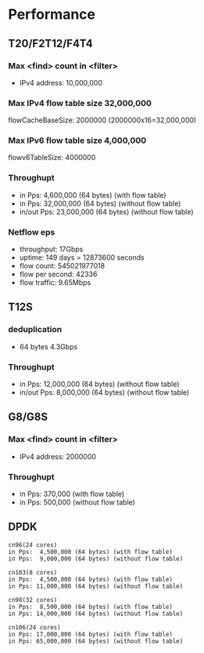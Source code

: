 # Performance
## T20/F2T12/F4T4
### Max \<find\> count in \<filter\>
- IPv4 address: 10,000,000

### Max IPv4 flow table size 32,000,000
flowCacheBaseSize: 2000000 (2000000x16=32,000,000)

### Max IPv6 flow table size 4,000,000
flowv6TableSize: 4000000

### Throughupt
- in Pps: 4,600,000 (64 bytes) (with flow table)
- in Pps: 32,000,000 (64 bytes) (without flow table)
- in/out Pps: 23,000,000 (64 bytes) (without flow table)

### Netflow eps
- throughput:   17Gbps
- uptime:  149 days = 12873600 seconds
- flow count:  545021977018
- flow per second: 42336
- flow traffic: 9.65Mbps

## T12S
### deduplication
- 64 bytes 4.3Gbps
### Throughupt
- in Pps: 12,000,000 (64 bytes) (without flow table)
- in/out Pps: 8,000,000 (64 bytes) (without flow table)

## G8/G8S
### Max \<find\> count in \<filter\>
- IPv4 address: 2000000
### Throughupt
- in Pps: 370,000 (with flow table)
- in Pps: 500,000 (without flow table)

## DPDK 
```
cn96(24 cores)
in Pps:  4,500,000 (64 bytes) (with flow table)
in Pps:  9,000,000 (64 bytes) (without flow table)

cn103(8 cores)
in Pps:  4,500,000 (64 bytes) (with flow table)
in Pps: 11,000,000 (64 bytes) (without flow table)

cn98(32 cores)
in Pps:  8,500,000 (64 bytes) (with flow table)
in Pps: 14,000,000 (64 bytes) (without flow table)

cn106(24 cores)
in Pps: 17,000,000 (64 bytes) (with flow table)
in Pps: 65,000,000 (64 bytes) (without flow table)
```
